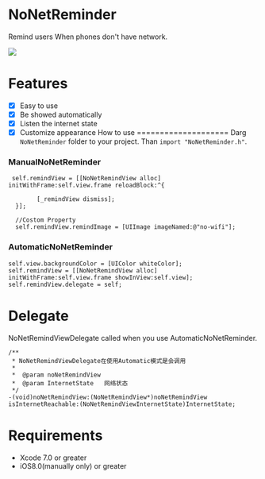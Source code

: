 NoNetReminder
==============
Remind users When phones don't have network.<br>

![](https://github.com/Liqiankun/NoNetReminder/raw/master/NoNetReminderDemo/notNetReminderVideo.gif)

Features
=============
- [x] Easy to use
- [x] Be showed automatically
- [x] Listen the internet state
- [x] Customize appearance
 How to use
====================
Darg `NoNetReminder` folder to your project. Than `import "NoNetReminder.h"`.<br>

### ManualNoNetReminder

```oc
 self.remindView = [[NoNetRemindView alloc] initWithFrame:self.view.frame reloadBlock:^{

        [_remindView dismiss];
  }];
  
  //Costom Property
  self.remindView.remindImage = [UIImage imageNamed:@"no-wifi"];
```

### AutomaticNoNetReminder

```oc
self.view.backgroundColor = [UIColor whiteColor];
self.remindView = [[NoNetRemindView alloc] initWithFrame:self.view.frame showInView:self.view];
self.remindView.delegate = self;
```
Delegate
==============================
NoNetRemindViewDelegate called when you use AutomaticNoNetReminder. 
```oc
/**
 * NoNetRemindViewDelegate在使用Automatic模式是会调用
 *
 *  @param noNetRemindView
 *  @param InternetState   网络状态
 */
-(void)noNetRemindView:(NoNetRemindView*)noNetRemindView isInternetReachable:(NoNetRemindViewInternetState)InternetState;
```
Requirements
==================

- Xcode 7.0 or greater
- iOS8.0(manually only) or greater
